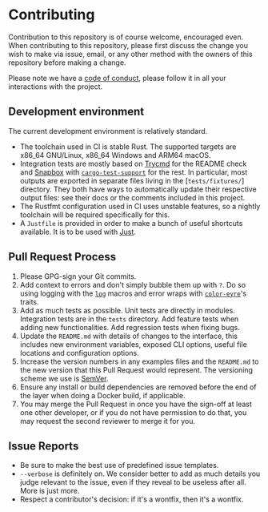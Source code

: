 # Contributing

Contribution to this repository is of course welcome, encouraged even. When
contributing to this repository, please first discuss the change you wish to
make via issue, email, or any other method with the owners of this repository
before making a change.

Please note we have a [code of conduct](./CODE_OF_CONDUCT.md), please follow it
in all your interactions with the project.


## Development environment

The current development environment is relatively standard.

* The toolchain used in CI is stable Rust. The supported targets are x86_64
  GNU/Linux, x86_64 Windows and ARM64 macOS.
* Integration tests are mostly based on [Trycmd] for the README check and
  [Snapbox] with [`cargo-test-support`] for the rest. In particular, most
  outputs are exported in separate files living in the [`tests/fixtures/`]
  directory. They both have ways to automatically update their respective
  output files: see their docs or the comments included in this project.
* The Rustfmt configuration used in CI uses unstable features, so a nightly
  toolchain will be required specifically for this.
* A `Justfile` is provided in order to make a bunch of useful shortcuts
  available. It is to be used with [Just].

[Trycmd]: https://crates.io/crates/trycmd
[Snapbox]: https://crates.io/crates/snapbox
[`cargo-test-support`]: https://github.com/rust-lang/cargo/tree/master/crates/cargo-test-support
[Just]: https://github.com/casey/just


## Pull Request Process

1. Please GPG-sign your Git commits.
2. Add context to errors and don't simply bubble them up with `?`. Do so using
   logging with the [`log`] macros and error wraps with [`color-eyre`]'s traits.
3. Add as much tests as possible. Unit tests are directly in modules.
   Integration tests are in the `tests` directory. Add feature tests when
   adding new functionalities. Add regression tests when fixing bugs.
4. Update the `README.md` with details of changes to the interface, this
   includes new environment variables, exposed CLI options, useful file
   locations and configuration options.
5. Increase the version numbers in any examples files and the `README.md` to
   the new version that this Pull Request would represent. The versioning
   scheme we use is [SemVer](http://semver.org/).
6. Ensure any install or build dependencies are removed before the end of the
   layer when doing a Docker build, if applicable.
7. You may merge the Pull Request in once you have the sign-off at least one
   other developer, or if you do not have permission to do that, you may
   request the second reviewer to merge it for you.

[`log`]: https://docs.rs/log/latest/log/
[`color-eyre`]: https://docs.rs/color-eyre/latest/color_eyre/


## Issue Reports

* Be sure to make the best use of predefined issue templates.
* `--verbose` is definitely on. We consider better to add as much details you
  judge relevant to the issue, even if they reveal to be useless after all.
  More is just more.
* Respect a contributor's decision: if it's a wontfix, then it's a wontfix.

